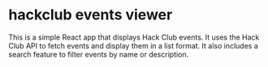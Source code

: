 # hackclub events viewer

This is a simple React app that displays Hack Club events.
It uses the Hack Club API to fetch events and display them in a list format.
It also includes a search feature to filter events by name or description.
